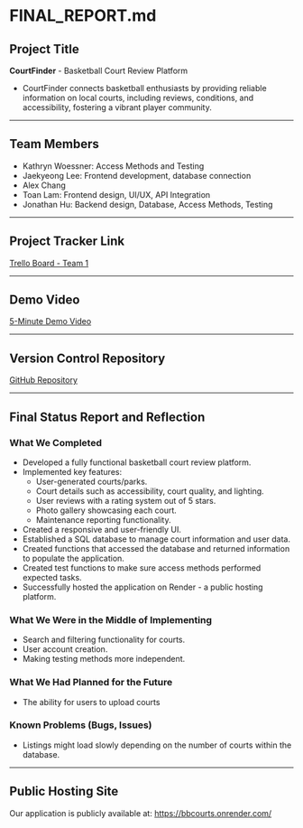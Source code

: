 # FINAL_REPORT.md

## Project Title
**CourtFinder** - Basketball Court Review Platform
- CourtFinder connects basketball enthusiasts by providing reliable information on local courts, including reviews, conditions, and accessibility, fostering a vibrant player community.

---

## Team Members
- Kathryn Woessner: Access Methods and Testing 
- Jaekyeong Lee: Frontend development, database connection
- Alex Chang  
- Toan Lam: Frontend design, UI/UX, API Integration   
- Jonathan Hu: Backend design, Database, Access Methods, Testing

---

## Project Tracker Link
[Trello Board - Team 1](https://trello.com/b/ObquUmXI/team-1-board)

---

## Demo Video
[5-Minute Demo Video](https://drive.google.com/file/d/1ZSZBrg09PLhW3pr4gzusmKv4-maxAzds/view?resourcekey)

---

## Version Control Repository
[GitHub Repository](https://github.com/KatieWoe/bbcourts) 

---

## Final Status Report and Reflection

### What We Completed
- Developed a fully functional basketball court review platform.
- Implemented key features:
  - User-generated courts/parks.
  - Court details such as accessibility, court quality, and lighting.
  - User reviews with a rating system out of 5 stars.
  - Photo gallery showcasing each court.
  - Maintenance reporting functionality.
- Created a responsive and user-friendly UI.
- Established a SQL database to manage court information and user data.
- Created functions that accessed the database and returned information to populate the application.
- Created test functions to make sure access methods performed expected tasks.
- Successfully hosted the application on Render - a public hosting platform.

### What We Were in the Middle of Implementing
- Search and filtering functionality for courts.
- User account creation.
- Making testing methods more independent.

### What We Had Planned for the Future
- The ability for users to upload courts

### Known Problems (Bugs, Issues)
- Listings might load slowly depending on the number of courts within the database.

---

## Public Hosting Site
Our application is publicly available at: https://bbcourts.onrender.com/  


